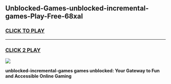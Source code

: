 
## Unblocked-Games-unblocked-incremental-games-Play-Free-68xal
<h3>
<a href="https://premium76.site?title=unblocked-incremental-games&ref=22A">CLICK TO PLAY</a></h3>
<hr>

<h3>
<a href="https://premium76.site?title=unblocked-incremental-games&ref=22A">CLICK 2 PLAY</a>
  
</h3>

<a href="https://premium76.site?title=unblocked-incremental-games&ref=22A"><img src="https://clearcache.store/games.png"></a>


**unblocked-incremental-games games unblocked: Your Gateway to Fun and Accessible Online Gaming**
